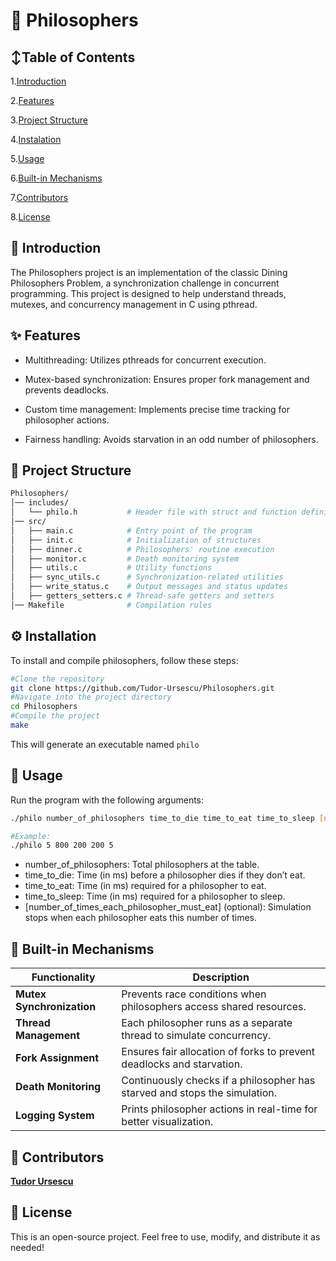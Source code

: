 # 🧠 Philosophers

## ↕️Table of Contents
1.[Introduction](#-introduction)

2.[Features](#-features)

3.[Project Structure](#-project-structure)

4.[Instalation](#-instalation)

5.[Usage](#-usage)

6.[Built-in Mechanisms](#-built-in-mechanisms)

7.[Contributors](#-contributors)

8.[License](#-license)

## 📖 Introduction
The Philosophers project is an implementation of the classic Dining Philosophers Problem, a synchronization challenge in concurrent programming. This project is designed to help understand threads, mutexes, and concurrency management in C using pthread.

## ✨ Features
- Multithreading: Utilizes pthreads for concurrent execution.

- Mutex-based synchronization: Ensures proper fork management and prevents deadlocks.

- Custom time management: Implements precise time tracking for philosopher actions.

- Fairness handling: Avoids starvation in an odd number of philosophers.

## 📂 Project Structure
```sh
Philosophers/
│── includes/
│   └── philo.h           # Header file with struct and function definitions
│── src/
│   ├── main.c            # Entry point of the program
│   ├── init.c            # Initialization of structures
│   ├── dinner.c          # Philosophers' routine execution
│   ├── monitor.c         # Death monitoring system
│   ├── utils.c           # Utility functions
│   ├── sync_utils.c      # Synchronization-related utilities
│   ├── write_status.c    # Output messages and status updates
│   ├── getters_setters.c # Thread-safe getters and setters
│── Makefile              # Compilation rules
```

## ⚙️ Installation
To install and compile philosophers, follow these steps:
```sh
#Clone the repository
git clone https://github.com/Tudor-Ursescu/Philosophers.git
#Navigate into the project directory
cd Philosophers
#Compile the project
make
```
This will generate an executable named `philo`

## 🚀 Usage
Run the program with the following arguments: 
```sh
./philo number_of_philosophers time_to_die time_to_eat time_to_sleep [number_of_times_each_philosopher_must_eat]

#Example:
./philo 5 800 200 200 5
```
- number_of_philosophers: Total philosophers at the table.
- time_to_die: Time (in ms) before a philosopher dies if they don’t eat.
- time_to_eat: Time (in ms) required for a philosopher to eat.
- time_to_sleep: Time (in ms) required for a philosopher to sleep.
- [number_of_times_each_philosopher_must_eat] (optional): Simulation stops when each philosopher eats this number of times.

## 🔧 Built-in Mechanisms
| Functionality              | Description                                                                 |
|----------------------------|-----------------------------------------------------------------------------|
| **Mutex Synchronization**  | Prevents race conditions when philosophers access shared resources.        |
| **Thread Management**      | Each philosopher runs as a separate thread to simulate concurrency.         |
| **Fork Assignment**        | Ensures fair allocation of forks to prevent deadlocks and starvation.       |
| **Death Monitoring**       | Continuously checks if a philosopher has starved and stops the simulation. |
| **Logging System**         | Prints philosopher actions in real-time for better visualization.           |

## 👥 Contributors
[**Tudor Ursescu**](https://github.com/Tudor-Ursescu)

## 📜 License
This is an open-source project. Feel free to use, modify, and distribute it as needed!